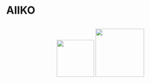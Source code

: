 # AIIKO

<div class="profile_views" align="center">
	<img src="https://komarev.com/ghpvc/?username=FLProger&style=for-the-badge&color=000000" alt=""/>
<div/>
<p><p/>
<div class="logos" align="center">
	<img src="https://media.giphy.com/media/LMt9638dO8dftAjtco/giphy.gif" width="100" alt=""/>
	<img src="https://media.giphy.com/media/XH9wwXfUXu91wAJwN5/giphy.gif" width="130" alt=""/>
<div/>
